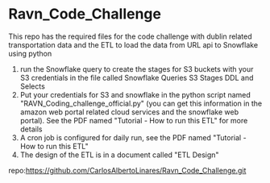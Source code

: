 # Ravn_Code_Challenge
This repo has the required files for the code challenge with dublin related transportation data and the ETL to load the data from URL api to Snowflake using python
1) run the Snowflake query to create the stages for S3 buckets with your S3 credentials in the file called Snowflake Queries S3 Stages DDL and Selects
2) Put your credentials for S3 and snowflake in the python script named "RAVN_Coding_challenge_official.py" (you can get this information in the amazon web portal related cloud services and the snowflake web portal). See the PDF named "Tutorial - How to run this ETL" for more details
3) A cron job is configured for daily run, see the PDF named "Tutorial - How to run this ETL"
4) The design of the ETL is in a document called "ETL Design"

repo:https://github.com/CarlosAlbertoLinares/Ravn_Code_Challenge.git
